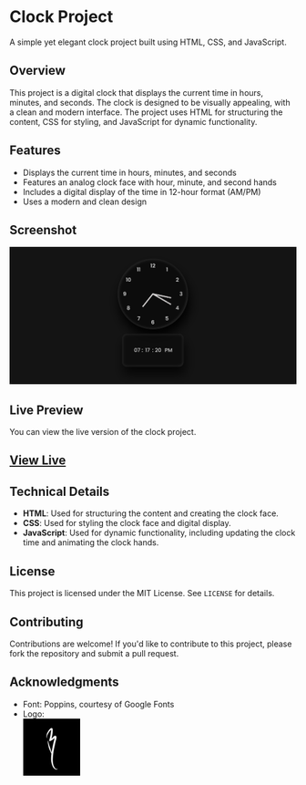 # Clock Project

A simple yet elegant clock project built using HTML, CSS, and JavaScript.

## Overview

This project is a digital clock that displays the current time in hours, minutes, and seconds. The clock is designed to be visually appealing, with a clean and modern interface. The project uses HTML for structuring the content, CSS for styling, and JavaScript for dynamic functionality.

## Features

- Displays the current time in hours, minutes, and seconds
- Features an analog clock face with hour, minute, and second hands
- Includes a digital display of the time in 12-hour format (AM/PM)
- Uses a modern and clean design

## Screenshot

![Clock Project Screenshot](assets/screenshot.png)

## Live Preview

You can view the live version of the clock project.
## [View Live](https://basharkhan7776.github.io/Clock/)

## Technical Details

- **HTML**: Used for structuring the content and creating the clock face.
- **CSS**: Used for styling the clock face and digital display.
- **JavaScript**: Used for dynamic functionality, including updating the clock time and animating the clock hands.

## License

This project is licensed under the MIT License. See `LICENSE` for details.

## Contributing

Contributions are welcome! If you'd like to contribute to this project, please fork the repository and submit a pull request.

## Acknowledgments

- Font: Poppins, courtesy of Google Fonts
- Logo: <br><img src="assets/Logo.jpg" alt="Logo" width="100"/>